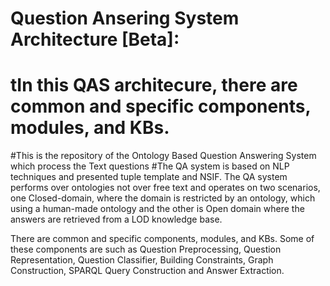 # Question Ansering System Architecture [Beta]:

# tIn this QAS architecure, there are common and specific components, modules, and KBs.
#This is the repository of the Ontology Based Question Answering System which process the Text questions
#The QA system is based on NLP techniques and presented tuple template and NSIF. The QA system performs over ontologies not over free text and operates on two scenarios, one Closed-domain, where the domain is restricted by an ontology, which using a human-made ontology and the other is Open domain where the answers are retrieved from a LOD knowledge base.

There are common and specific components, modules, and KBs. 
Some of these components are  such as  Question Preprocessing, Question Representation, Question Classifier, Building Constraints, Graph Construction, SPARQL Query Construction and Answer Extraction.


